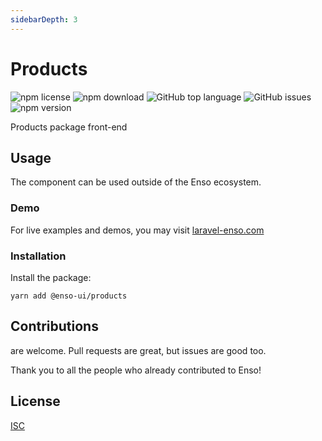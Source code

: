 ```yaml
---
sidebarDepth: 3
---
```


# Products

![npm license](https://img.shields.io/npm/l/@enso-ui/products.svg) 
![npm download](https://img.shields.io/npm/dm/@enso-ui/products.svg) 
![GitHub top language](https://img.shields.io/github/languages/top/enso-ui/products.svg) 
![GitHub issues](https://img.shields.io/github/issues/enso-ui/products.svg) 
![npm version](https://img.shields.io/npm/v/@enso-ui/products.svg) 

Products package front-end

## Usage

The component can be used outside of the Enso ecosystem.

### Demo

For live examples and demos, you may visit [laravel-enso.com](https://www.laravel-enso.com)

### Installation

Install the package:
```
yarn add @enso-ui/products
```

## Contributions

are welcome. Pull requests are great, but issues are good too.

Thank you to all the people who already contributed to Enso!

## License

[ISC](https://opensource.org/licenses/ISC)
